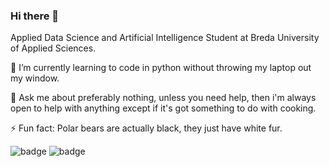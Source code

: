 ### Hi there 👋

<!--
**NilsVos234051/NilsVos234051** is a ✨ _special_ ✨ repository because its `README.md` (this file) appears on your GitHub profile.

Here are some ideas to get you started:

- 🔭 I’m currently working on ...
- 🌱 I’m currently learning to code in python without throwing my laptop out my window.
- 👯 I’m looking to collaborate on ...
- 🤔 I’m looking for help with ...
- 💬 Ask me about ...
- 📫 How to reach me: ...
- 😄 Pronouns: ...
- ⚡ Fun fact: ...
-->
Applied Data Science and Artificial Intelligence Student at Breda University of Applied Sciences.

🌱 I’m currently learning to code in python without throwing my laptop out my window.

💬 Ask me about preferably nothing, unless you need help, then i'm always open to help with anything except if it's got something to do with cooking.

⚡ Fun fact: Polar bears are actually black, they just have white fur.


![badge](https://custom-icon-badges.herokuapp.com/badge/ADS&AI-1x-orange.svg?logo=bronzemedal) ![badge](https://custom-icon-badges.herokuapp.com/badge/ADS&AI-1x-orange.svg?logo=silvermedal) 
